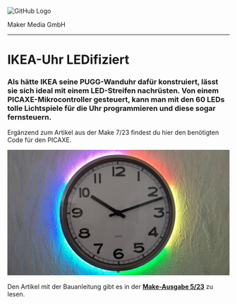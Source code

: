 ![GitHub Logo](http://www.heise.de/make/icons/make_logo.png)

Maker Media GmbH
*** 

# IKEA-Uhr LEDifiziert

### Als hätte IKEA seine PUGG-Wanduhr dafür konstruiert, lässt sie sich ideal mit einem LED-Streifen nachrüsten. Von einem PICAXE-Mikrocontroller gesteuert, kann man mit den 60 LEDs tolle Lichtspiele für die Uhr programmieren und diese sogar fernsteuern.

Ergänzend zum Artikel aus der Make 7/23 findest du hier den benötigten Code für den PICAXE.

![Picture](https://github.com/MakeMagazinDE/PUGG-mod/blob/main/pugg_mod_main.jpg)

Den Artikel mit der Bauanleitung gibt es in der **[Make-Ausgabe 5/23](https://www.heise.de/select/make/2023/7)** zu lesen.
